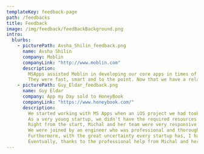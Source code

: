 ```yaml
---
templateKey: feedback-page
path: /feedbacks
title: Feedback
image: /img/feedback/feedBackBackground.png
intro:
  blurbs:
    - picturePath: Avsha_Shilin_feedback.png
      name: Avsha Shilin
      company: Moblin
      companyLink: "http://www.moblin.com"
      description:
        MSApps assisted Moblin in developing our core apps in times of pressure and lack of suitable stuff.
        They were fast, smart and to the point. Now that we have a relationship with them we know that we always have someone to depend on with our products.
    - picturePath: Guy_Eldar_feedback.png
      name: Guy Eldar
      company: App my Day sold to HoneyBook
      companyLink: "https://www.honeybook.com/"
      description:
        We started working with MS Apps when an iOS project we had took priority over other projects and had to be delivered in a very short timetable.
        As a very young startup, we didn't have the required resources in-house so we looked for a quick help with coding from a 3rd party company.
        Right from the start, Michal and her team were very responsive and even more important - flexible, to fit our needs and schedule.
        We were joined by an engineer who was professional and thorough enough to go through the required learning curve without us noticing it at all.
        Furthermore, with the great uncertainty every startup has, I had to make some changes both in terms of budget and the required availability of the engineer along the way - and Michal was super cooperative to accommodate my requests time and time again.
        Eventually, thanks to the professional help from Michal and her team, we shipped the project on time and with the highest quality.
---
```

